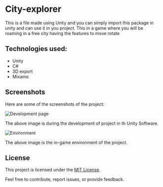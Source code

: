 # City-explorer
This is a file made using Unity and you can simply import this package in unity and can use it in you project.
This in a game where you will be roaming in a free city having the features to move rotate

## Technologies used:
- Unity
- C#
- 3D export
- Mixamo

## Screenshots

Here are some of the screenshots of the project:

![Development page](https://github.com/shivasai2002/City-explorer/assets/76087708/3c97eb77-bd5c-4ef7-b54c-25d30a40baf4)

The above image is during the development of project in th Unity Software.

![Environment](https://github.com/shivasai2002/City-explorer/assets/76087708/b7d3e960-3bbb-4fef-928d-772327c366de)

The above image is the in-game environment of the project.



## License

This project is licensed under the [MIT License](LICENSE).

Feel free to contribute, report issues, or provide feedback.
